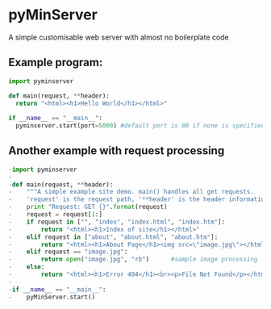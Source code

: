 # pyMinServer
A simple customisable web server with almost no boilerplate code


## Example program:

```python
import pyminserver

def main(request, **header):
  return "<html><h1>Hello World</h1></html>"
  
if __name__ == "__main__":
  pyminserver.start(port=5000) #default port is 80 if none is specified
```


## Another example with request processing

```python
-import pyminserver	
-	
-def main(request, **header):	
-    """A simple example site demo. main() handles all get requests.	
-    'request' is the request path, '**header' is the header information with the request"""	
-    print "Request: GET {}".format(request)	
-    request = request[1:]	
-    if request in ["", "index", "index.html", "index.htm"]:	
-        return "<html><h1>Index of site</h1></html>"	
-    elif request in ["about", "about.html", "about.htm"]:	
-        return "<html><h1>About Page</h1><img src=\"image.jpg\"></html>"	
-    elif request == "image.jpg":	
-        return open("image.jpg", "rb")      #sample image processing	
-    else:	
-        return "<html><h1>Error 404</h1><br><p>File Not Found</p></html>"	
-	
-if __name__ == "__main__":	
-    pyMinServer.start()
```
